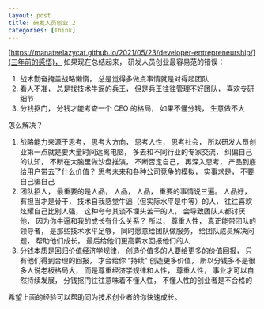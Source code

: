 ```yaml
---
layout: post
title: 研发人员创业 2
categories: [Think]
---
```


[https://manateelazycat.github.io/2021/05/23/developer-entrepreneurship/](三年前的感悟)， 如果现在总结起来， 研发人员创业最容易范的错误：

1. 战术勤奋掩盖战略懒惰， 总是觉得多做点事情就是对得起团队
2. 看人不准， 总是找技术牛逼的兵王， 但是兵王往往管理不好团队， 喜欢专研细节
3. 分钱抠门， 分钱才能考查一个 CEO 的格局， 如果不懂分钱， 生意做不大

怎么解决？

1. 战略能力来源于思考， 思考大方向， 思考人性， 思考社会， 所以研发人员创业第一点就是要大量时间远离电脑， 多去和不同行业的专家交流， 纠偏自己的认知， 不断在大脑里做沙盘推演， 不断否定自己， 再深入思考， 产品到底给用户带去了什么价值？ 思考未来和各种公司竞争的模拟， 实事求是， 不要自己骗自己
2. 团队招人， 最重要的是人品， 人品， 人品， 重要的事情说三遍。 人品好， 有担当才是骨干， 技术自我感觉牛逼（但实际水平是中等）的人， 往往喜欢炫耀自己比别人强， 这种夸夸其谈不埋头苦干的人， 会导致团队人都讨厌他， 因为你牛逼和我的成长有什么关系？ 所以， 尊重人性， 真正能带团队的领导者， 是那些技术水平足够， 同时愿意给团队做服务， 给团队成员解决问题， 帮助他们成长， 最后给他们更高薪水回报他们的人
3. 分钱本质是回归价值经济学规律， 创造价值多的人要给更多的价值回报， 只有他们得到合理的回报， 才会给你 “持续” 创造更多价值， 所以分钱多不是很多人说老板格局大， 而是尊重经济学规律和人性， 尊重人性， 事业才可以自然持续发展， 分钱抠门往往意味着不懂人性， 不懂人性的创业者是不合格的

希望上面的经验可以帮助同为技术创业者的你快速成长。
